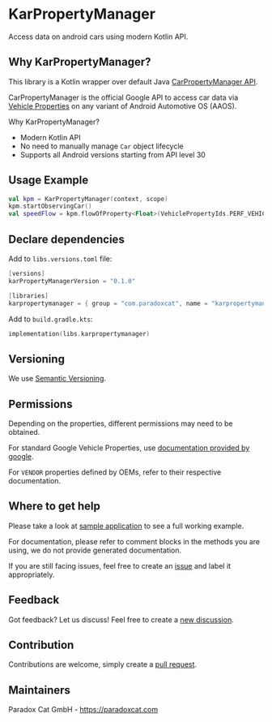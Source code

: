 # KarPropertyManager

Access data on android cars using modern Kotlin API.

## Why KarPropertyManager?

This library is a Kotlin wrapper over default Java [CarPropertyManager API](https://developer.android.com/reference/android/car/hardware/property/CarPropertyManager).

CarPropertyManager is the official Google API to access car data via [Vehicle Properties](https://source.android.com/docs/automotive/vhal/previous/properties) on any variant of Android Automotive OS (AAOS).

Why KarPropertyManager?

* Modern Kotlin API
* No need to manually manage `Car` object lifecycle
* Supports all Android versions starting from API level 30

## Usage Example

```kotlin
val kpm = KarPropertyManager(context, scope)
kpm.startObservingCar()
val speedFlow = kpm.flowOfProperty<Float>(VehiclePropertyIds.PERF_VEHICLE_SPEED, 0, 0.5F)
```

## Declare dependencies

Add to `libs.versions.toml` file:

```kotlin
[versions]
karPropertyManagerVersion = "0.1.0"

[libraries]
karpropertymanager = { group = "com.paradoxcat", name = "karpropertymanager", version.ref = "karPropertyManagerVersion" }
```

Add to `build.gradle.kts`:

```kotlin
implementation(libs.karpropertymanager)
```

## Versioning

We use [Semantic Versioning](https://semver.org/spec/v2.0.0.html).

## Permissions

Depending on the properties, different permissions may need to be obtained.

For standard Google Vehicle Properties, use [documentation provided by google](https://developer.android.com/reference/android/car/VehiclePropertyIds).

For `VENDOR` properties defined by OEMs, refer to their respective documentation.

## Where to get help

Please take a look at [sample application](./sample-app) to see a full working example.

For documentation, please refer to comment blocks in the methods you are using, we do not provide generated documentation.

If you are still facing issues, feel free to create an [issue](https://github.com/Paradox-Cat-GmbH/KarPropertyManager/issues) and label it appropriately.

## Feedback

Got feedback? Let us discuss! Feel free to create a [new discussion](https://github.com/Paradox-Cat-GmbH/KarPropertyManager/discussions).

## Contribution

Contributions are welcome, simply create a [pull request](https://github.com/Paradox-Cat-GmbH/KarPropertyManager/pulls).

## Maintainers

Paradox Cat GmbH - https://paradoxcat.com
